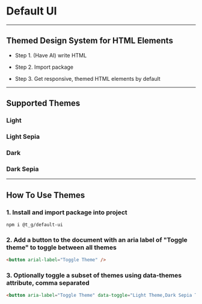 # Default UI

---

## Themed Design System for HTML Elements

- Step 1. (Have AI) write HTML

- Step 2. Import package

- Step 3. Get responsive, themed HTML elements by default

---

## Supported Themes

### Light

### Light Sepia

### Dark

### Dark Sepia

---

## How To Use Themes

### 1. Install and import package into project

```shell
npm i @t_g/default-ui
```

### 2. Add a button to the document with an aria label of "Toggle theme" to toggle between all themes

```html
<button arial-label="Toggle Theme" />
```

### 3. Optionally toggle a subset of themes using data-themes attribute, comma separated

```html
<button aria-label="Toggle Theme" data-toggle="Light Theme,Dark Sepia Theme" />
```
